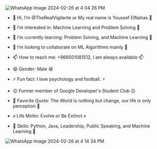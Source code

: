 ![WhatsApp Image 2024-02-26 at 4 04 26 PM](https://github.com/TheRealVigilante/TheRealVigilante/assets/143939007/0434dd3a-b4d2-4f4d-9fc3-6872f31ef19b)

- 👋 Hi, I’m @TheRealVigilante or My real name is Youssef ElNahas 👋

- 👀 I’m interested in: Machine Learning and Problem Solving 👀

- 🌱 I’m currently learning: Problem Solving, and Machine Learning 🌱

- 💞️ I’m looking to collaborate on ML Algorithms mainly 💞️

- 📫 How to reach me: +966501081512, I am always available 📫

- 😄 Gender: Male 😄

- ⚡ Fun fact: I love psychology and football. ⚡

- 😉 Former member of Google Developer's Student Club 😉

- 💙 Favorite Quote: The World is nothing but change, our life is only perception 💙

- ✊ Life Motto: Evolve or Be Extinct ✊

- 💪 Skills: Python, Java, Leadership, Public Speaking, and Machine Learning 💪

![WhatsApp Image 2024-02-26 at 4 14 34 PM](https://github.com/TheRealVigilante/TheRealVigilante/assets/143939007/3722e1af-3a8b-4dcb-a4a4-da52ae0d574f)


<!---
TheRealVigilante/TheRealVigilante is a ✨ special ✨ repository because its `README.md` (this file) appears on your GitHub profile.
You can click the Preview link to take a look at your changes.
--->
